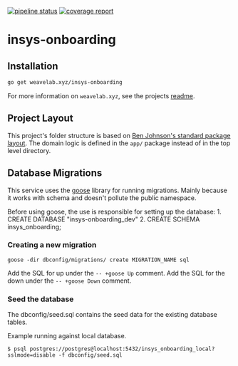 [![pipeline status](https://gitlab.getweave.com/weave-lab/internal/insys-onboarding/badges/master/pipeline.svg)](https://gitlab.getweave.com/weave-lab/internal/insys-onboarding/commits/master)
[![coverage report](https://gitlab.getweave.com/weave-lab/management/insys-onboarding/badges/master/coverage.svg)](https://gitlab.getweave.com/weave-lab/internal/insys-onboarding/commits/master)

# insys-onboarding

## Installation
```bash
go get weavelab.xyz/insys-onboarding
```

For more information on `weavelab.xyz`, see the projects [readme](https://gitlab.getweave.com/weave-lab/ops/xyz/blob/master/README.md).

## Project Layout

This project's folder structure is based on [Ben Johnson's standard package layout](https://medium.com/@benbjohnson/standard-package-layout-7cdbc8391fc1). The domain logic is defined in the `app/` package instead of in the top level directory.

## Database Migrations
  This service uses the [goose](https://github.com/pressly/goose) library for running migrations. Mainly because it works with schema and doesn't pollute the public namespace.

  Before using goose, the use is responsible for setting up the database:
    1. CREATE DATABASE "insys-onboarding_dev"
    2. CREATE SCHEMA insys_onboarding;

### Creating a new migration

  ```
  goose -dir dbconfig/migrations/ create MIGRATION_NAME sql
  ```

  Add the SQL for up under the `-- +goose Up` comment. Add the SQL for the down under the `-- +goose Down` comment.

### Seed the database
  The dbconfig/seed.sql contains the seed data for the existing database tables.

  Example running against local database.
  ```
  $ psql postgres://postgres@localhost:5432/insys_onboarding_local?sslmode=disable -f dbconfig/seed.sql
  ```

